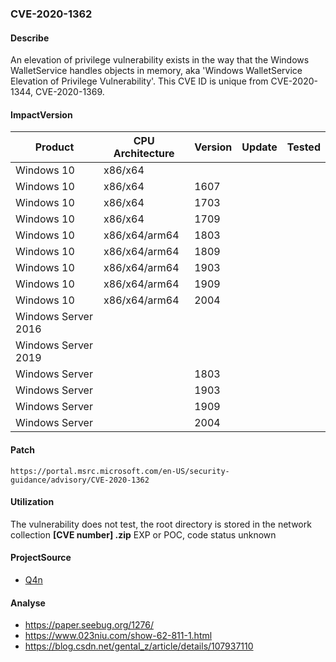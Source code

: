 ###  CVE-2020-1362

#### Describe

An elevation of privilege vulnerability exists in the way that the Windows WalletService handles objects in memory, aka 'Windows WalletService Elevation of Privilege Vulnerability'. This CVE ID is unique from CVE-2020-1344, CVE-2020-1369.

#### ImpactVersion

| Product             | CPU Architecture | Version | Update | Tested |
| ------------------- | ---------------- | ------- | ------ | ------ |
| Windows 10          | x86/x64          |         |        |        |
| Windows 10          | x86/x64          | 1607    |        |        |
| Windows 10          | x86/x64          | 1703    |        |        |
| Windows 10          | x86/x64          | 1709    |        |        |
| Windows 10          | x86/x64/arm64    | 1803    |        |        |
| Windows 10          | x86/x64/arm64    | 1809    |        |        |
| Windows 10          | x86/x64/arm64    | 1903    |        |        |
| Windows 10          | x86/x64/arm64    | 1909    |        |        |
| Windows 10          | x86/x64/arm64    | 2004    |        |        |
| Windows Server 2016 |                  |         |        |        |
| Windows Server 2019 |                  |         |        |        |
| Windows Server      |                  | 1803    |        |        |
| Windows Server      |                  | 1903    |        |        |
| Windows Server      |                  | 1909    |        |        |
| Windows Server      |                  | 2004    |        |        |

#### Patch

```
https://portal.msrc.microsoft.com/en-US/security-guidance/advisory/CVE-2020-1362
```

#### Utilization

The vulnerability does not test, the root directory is stored in the network collection **[CVE number] .zip** EXP or POC, code status unknown

#### ProjectSource

- [Q4n](https://github.com/Q4n/CVE-2020-1362)

#### Analyse

- https://paper.seebug.org/1276/ 
- https://www.023niu.com/show-62-811-1.html 
- https://blog.csdn.net/gental_z/article/details/107937110

